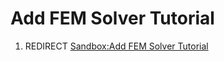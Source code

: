 # Add FEM Solver Tutorial
1.  REDIRECT [Sandbox:Add FEM Solver Tutorial](Sandbox:Add_FEM_Solver_Tutorial.md)
